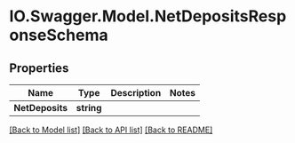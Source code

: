 # IO.Swagger.Model.NetDepositsResponseSchema
## Properties

Name | Type | Description | Notes
------------ | ------------- | ------------- | -------------
**NetDeposits** | **string** |  | 

[[Back to Model list]](../README.md#documentation-for-models) [[Back to API list]](../README.md#documentation-for-api-endpoints) [[Back to README]](../README.md)

